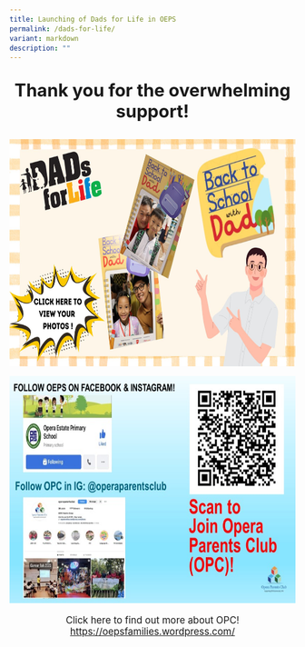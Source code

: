 ```yaml
---
title: Launching of Dads for Life in OEPS
permalink: /dads-for-life/
variant: markdown
description: ""
---
```

<p style="font-size:220%;" align="center"><b>Thank you for the overwhelming support!</b></p>

<a href="https://albumizr.com/a/ZwC2"><img style="width:600px;height:400px;" alt="HTML tutorial" src="/images/dad.jpg"></a><br>

<img style="width:600px;height:400px;" alt="HTML tutorial" src="/images/opc2024.jpeg">



<p></p><p style="font-size:120%;" align="center">Click here to find out more about OPC! <a href="https://oepsfamilies.wordpress.com/">https://oepsfamilies.wordpress.com/</a></p>
